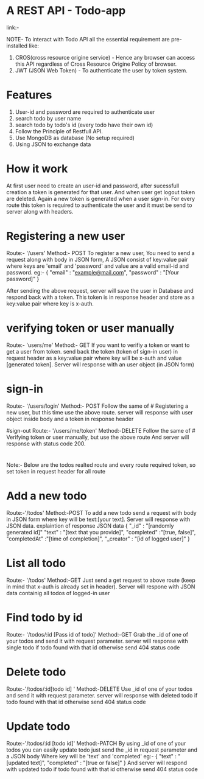 # A REST API - Todo-app
link:-


NOTE- To interact with Todo API all the essential requirement are pre-installed like:
1. CROS(cross resource origine service) - Hence any browser can access this API regardless of Cross Resource Origine Policy of browser.
2. JWT (JSON Web Token) - To authenticate the user by token system.


# Features
1. User-id and password are required to authenticate user
2. search todo by user name
3. search todo by todo's id (every todo have their own id)
4. Follow the Principle of Restfull API.
5. Use MongoDB as database (No setup required)
6. Using JSON to exchange data 

# How it work
At first user need to create an user-id and password, after sucessfull creation a token is generated for that user.
And when user get logout token are deleted. Again a new token is generated when a user sign-in.
For every route this token is required to authenticate the user and it must be send to server along with headers.

# Registering a new user
Route:- '/users'
Method:- POST
To register a new user, You need to send a request along with body in JSON form,  A JSON consist of key:value pair  
where keys are 'email' and 'password' and value are a valid email-id and password. 
eg:-
{
    "email"    : "example@mail.com",
    "password" : "[Your password]"
}

After sending the above request, server will save the user in Database and respond back with a token. 
This token is in response header and store as a key:value pair where key is x-auth.

# verifying token or user manually
Route:- 'users/me'
Method:- GET
If you want to verifiy a token or want to get a user from token. send back the token (token of sign-in user) in request header as a key:value pair where key will be x-auth and value [generated token]. Server will response with an user object (in JSON form)

# sign-in 
Route:- '/users/login'
Method:- POST
Follow the same of # Registering a new user, but this time use the above route. server will response with user object inside body and a token in response header 

#sign-out
Route:- '/users/me/token'
Method:-DELETE
Follow the same of # Verifying token or user manually, but use the above route And server will response with status code 200.

#
Note:- Below are the todos realted route and every route required token, so set token in request header for all route 
# 

# Add a new todo
Route:-'/todos'
Method:-POST
To add a new todo send a request with body in JSON form where key will be text:[your text]. Server will response with JSON data.
explaintion of response JSON data 
{
    "_id"         : "[randomly generated id]"
    "text"        : "[text that you provide]",
    "completed"   :"[true, false]",
    "completedAt" :"[time of completion]",
    "_creator"    : "[id of logged user]"
} 

# List all todo
Route:- '/todos'
Method:-GET
Just send a get request to above route (keep in mind that x-auth is already set in header). Server will respone with JSON data containig
all todos of logged-in user

# Find todo by id
Route:- '/todos/:id [Pass id of todo]'
Method:-GET
Grab the _id of one of your todos and send it with request parameter. server will response 
with single todo if todo found with that id otherwise send 404 status code

# Delete todo
Route:-'/todos/:id[todo id] '
Method:-DELETE
Use _id of one of your todos and send it with request parameter. server will response
with deleted todo if todo found with that id otherwise send 404 status code

# Update todo
Route:-'/todos/:id [todo id]'
Method:-PATCH
By using  _id of one of your todos you can easily update todo just send the _id in request parameter and a JSON body
Where key will be 'text' and 'completed'
eg:-
{
    "text"      : "[updated text]",
    "completed" : "[true or false]"
}
And server will respond with updated todo if todo found with that id otherwise send 404 status code




